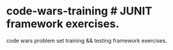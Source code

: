 # code-wars-training # JUNIT framework exercises.
code wars problem set training && testing framework exercises. 
